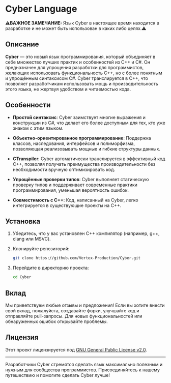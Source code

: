 # Cyber Language
**⚠️ВАЖНОЕ ЗАМЕЧАНИЕ:** Язык Cyber в настоящее время находится в разработке и не может быть использован в каких либо целях.⚠️

## Описание

**Cyber** — это новый язык программирования, который объединяет в себе множество лучших практик и особенностей из C++ и C#. Он предназначен для упрощения разработки для программистов, желающих использовать функциональность C++, но с более понятным и упрощённым синтаксисом C#. Cyber транслируется в C++, что позволяет разработчикам использовать мощь и производительность этого языка, не жертвуя удобством и читаемостью кода.

## Особенности

- **Простой синтаксис**: Cyber заимствует многие выражения и конструкции из C#, что делает его более доступным для тех, кто уже знаком с этим языком.

- **Объектно-ориентированное программирование**: Поддержка классов, наследования, интерфейсов и полиморфизма, позволяющая реализовывать мощные и гибкие структуры данных.

- **СTranspiler**: Cyber автоматически транслируется в эффективный код C++, позволяя получать преимущества производительности без необходимости вручную оптимизировать код.

- **Упрощённые проверки типов**: Cyber выполняет статическую проверку типов и поддерживает современные практики программирования, уменьшая вероятность ошибок.

- **Совместимость с C++**: Код, написанный на Cyber, легко интегрируется в существующие проекты на C++.

## Установка

1. Убедитесь, что у вас установлен C++ компилятор (например, g++, clang или MSVC).
2. Клонируйте репозиторий:

   ```bash
   git clone https://github.com/Vertex-Production/Cyber.git
   ```

3. Перейдите в директорию проекта:

   ```bash
   cd Cyber
   ```
<!--
4. Установите зависимости (если есть):

   ```bash
   # Пример установки зависимостей
   ```
## Использование

### Пример программы на Cyber

```cyber
using System;

fn int Main() {
	Console.WriteLine("Hello World!");
	Write(0, 10);
	return 0;
}
fn void Write(int a, int b) {
	for (var s : a => b) {
		Console.WriteLine(s);
	}
	Console.WriteLine("End function \"Write\"!");
}
```

### Трансляция в C++

Чтобы транслировать ваш код на Cyber в C++, используйте следующую команду:

```bash
./cyber-transpiler ваш_файл.cyber
```

## Документация

Для более подробной информации и руководства по языку, пожалуйста, ознакомьтесь с [документацией](docs/index.md) (ссылка на документацию).
-->
## Вклад

Мы приветствуем любые отзывы и предложения! Если вы хотите внести свой вклад, пожалуйста, создавайте форки, улучшайте код и отправляйте pull-запросы. Для новых функциональностей или обнаруженных ошибок открывайте проблемы.

## Лицензия

Этот проект лицензируется под [GNU General Public License v2.0](https://www.gnu.org/licenses/old-licenses/gpl-2.0.html).

---

Разработчики Cyber стремятся сделать язык максимально полезным и нужным для сообщества программистов. Присоединяйтесь к нашему путешествию и помогите сделать Cyber лучше!
